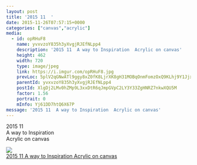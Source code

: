 ```yaml
---
layout: post
title: '2015 11  ' 
date: 2015-11-26T07:57:15+0000 
categories: ["canvas","acrylic"] 
media:
  - id: opRHuF8
    name: yvxvzoY835h3yXvgjRJEfNLpp4
    description: '2015 11  A way to Inspiration  Acrylic on canvas'   
    height: 462
    width: 720
    type: image/jpeg
    link: https://i.imgur.com/opRHuF8.jpg
    prevLoc: 5plV2qGNwATl9ggy8xZ0fK8LjrXK8gH31MOBqOnmFomzOxQ9KLhj9Y1JjxjEiR7N31nwMXumLEJk7qBPi9EArnVBqKUV2NkXXR08FvjlnNW9RKcq9072R18pIMPW5goDjPfQP3jvggPJCpj9o2kmB3TJBKnD9q7jsk12R53qZGiMRkygxMqoT1G8y29RP2CZ11y4D67rTX3DyLLp1qsYZWyZG0XEUmp6xWJNgEi7EM5ZJjWmIRQP6NgDy1iK4m5VpYG
    parentId: yvxvzoY835h3yXvgjRJEfNLpp4
    postId: XlgDj2LMv0hZMp9L3xxDtR6qJmpGVpC2LY3Y33ZgHNRZ7nkwXQU5M
    factor: 1.56
    portrait: 0
    mInfo: Yj61DD7htQ6X67P
message: '2015 11  A way to Inspiration  Acrylic on canvas'  
---
```


2015 11  
A way to Inspiration  
Acrylic on canvas


[//]: #media:  
<a href="https://i.imgur.com/opRHuF8.jpg"><img class="postImage" src="https://i.imgur.com/opRHuF8h.jpg" />  
2015 11
A way to Inspiration
Acrylic on canvas  
 </a>   
